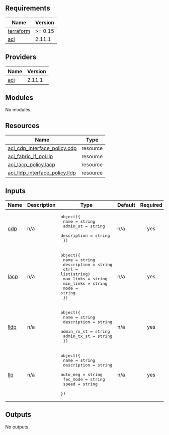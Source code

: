 <!-- BEGIN_TF_DOCS -->
## Requirements

| Name | Version |
|------|---------|
| <a name="requirement_terraform"></a> [terraform](#requirement\_terraform) | >= 0.15 |
| <a name="requirement_aci"></a> [aci](#requirement\_aci) | 2.11.1 |

## Providers

| Name | Version |
|------|---------|
| <a name="provider_aci"></a> [aci](#provider\_aci) | 2.11.1 |

## Modules

No modules.

## Resources

| Name | Type |
|------|------|
| [aci_cdp_interface_policy.cdp](https://registry.terraform.io/providers/ciscodevnet/aci/2.11.1/docs/resources/cdp_interface_policy) | resource |
| [aci_fabric_if_pol.llp](https://registry.terraform.io/providers/ciscodevnet/aci/2.11.1/docs/resources/fabric_if_pol) | resource |
| [aci_lacp_policy.lacp](https://registry.terraform.io/providers/ciscodevnet/aci/2.11.1/docs/resources/lacp_policy) | resource |
| [aci_lldp_interface_policy.lldp](https://registry.terraform.io/providers/ciscodevnet/aci/2.11.1/docs/resources/lldp_interface_policy) | resource |

## Inputs

| Name | Description | Type | Default | Required |
|------|-------------|------|---------|:--------:|
| <a name="input_cdp"></a> [cdp](#input\_cdp) | n/a | <pre>object({<br>    name        = string<br>    admin_st    = string<br>    description = string<br>  })</pre> | n/a | yes |
| <a name="input_lacp"></a> [lacp](#input\_lacp) | n/a | <pre>object({<br>    name        = string<br>    description = string<br>    ctrl        = list(string)<br>    max_links   = string<br>    min_links   = string<br>    mode        = string<br>  })</pre> | n/a | yes |
| <a name="input_lldp"></a> [lldp](#input\_lldp) | n/a | <pre>object({<br>    name        = string<br>    description = string<br>    admin_rx_st = string<br>    admin_tx_st = string<br>  })</pre> | n/a | yes |
| <a name="input_llp"></a> [llp](#input\_llp) | n/a | <pre>object({<br>    name        = string<br>    description = string<br>    auto_neg    = string<br>    fec_mode    = string<br>    speed       = string<br>  })</pre> | n/a | yes |

## Outputs

No outputs.
<!-- END_TF_DOCS -->